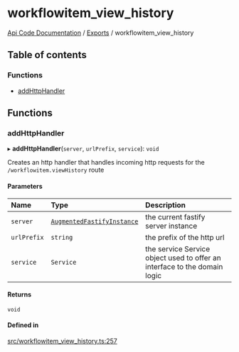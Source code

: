 # workflowitem\_view\_history
 
[Api Code Documentation](../README.md) / [Exports](../modules.md) / workflowitem\_view\_history

## Table of contents

### Functions

- [addHttpHandler](workflowitem_view_history.md#addhttphandler)

## Functions

### addHttpHandler

▸ **addHttpHandler**(`server`, `urlPrefix`, `service`): `void`

Creates an http handler that handles incoming http requests for the `/workflowitem.viewHistory` route

#### Parameters

| Name | Type | Description |
| :------ | :------ | :------ |
| `server` | [`AugmentedFastifyInstance`](../interfaces/types.AugmentedFastifyInstance.md) | the current fastify server instance |
| `urlPrefix` | `string` | the prefix of the http url |
| `service` | `Service` | the service Service object used to offer an interface to the domain logic |

#### Returns

`void`

#### Defined in

[src/workflowitem_view_history.ts:257](https://github.com/openkfw/TruBudget/blob/26ade46/api/src/workflowitem_view_history.ts#L257)
